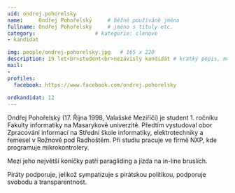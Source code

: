 ```yaml
---
uid: ondrej.pohorelsky
name:     Ondřej Pohořelský  	# běžně používáné jméno
fullname: Ondřej Pohořelský  	# jméno s tituly etc.
category:                   # kategorie: clenove
- kandidat

img: people/ondrej-pohorelsky.jpg   # 165 x 220
description: 19 let<br>student<br>nezávislý kandidát # kratký popis, max 160 znaků
mail:
- 
profiles:
  facebook: https://www.facebook.com/ondrej.pohorelsky
  
ordkandidat: 12
---
```

Ondřej Pohořelský (17. Října 1998, Valašské Meziříčí) je student 1. ročníku Fakulty informatiky na Masarykově univerzitě. Předtím vystudoval obor Zpracování informací na Střední škole informatiky, elektrotechniky a řemesel v Rožnově pod Radhoštěm. 
Při studiu pracuje ve firmě NXP, kde programuje mikrokontrolery. 

Mezi jeho největší koníčky patří paragliding a jízda na in-line bruslích.

Piráty podporuje, jelikož sympatizuje s pirátskou politikou, podporuje svobodu a transparentnost.
